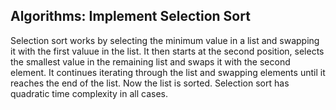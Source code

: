 ## Algorithms: Implement Selection Sort
Selection sort works by selecting the minimum value in a list and swapping it with the first valuue in the list. 
It then starts at the second position, selects the smallest value in the remaining list and swaps it with the second element.
It continues iterating through the list and swapping elements until it reaches the end of the list. Now the list is sorted.
Selection sort has quadratic time complexity in all cases.